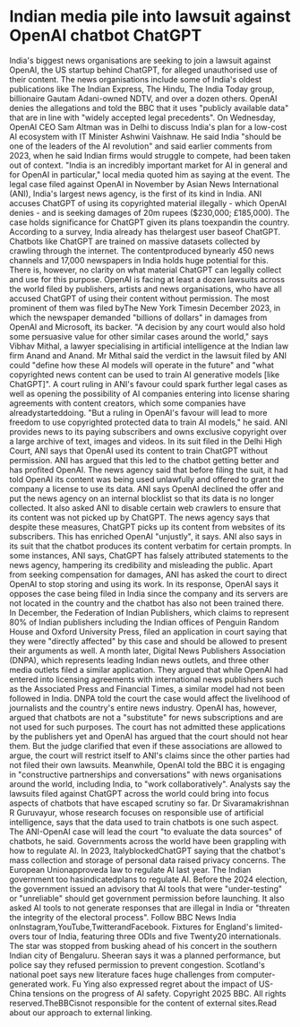 # Indian media pile into lawsuit against OpenAI chatbot ChatGPT

India's biggest news organisations are seeking to join a lawsuit against OpenAI, the US startup behind ChatGPT, for alleged unauthorised use of their content.
The news organisations include some of India's oldest publications like The Indian Express, The Hindu, The India Today group, billionaire Gautam Adani-owned NDTV, and over a dozen others.
OpenAI denies the allegations and told the BBC that it uses "publicly available data" that are in line with "widely accepted legal precedents".
On Wednesday, OpenAI CEO Sam Altman was in Delhi to discuss India's plan for a low-cost AI ecosystem with IT Minister Ashwini Vaishnaw.
He said India "should be one of the leaders of the AI revolution" and said earlier comments from 2023, when he said Indian firms would struggle to compete, had been taken out of context.
"India is an incredibly important market for AI in general and for OpenAI in particular," local media quoted him as saying at the event.
The legal case filed against OpenAI in November by Asian News International (ANI), India's largest news agency, is the first of its kind in India.
ANI accuses ChatGPT of using its copyrighted material illegally - which OpenAI denies - and is seeking damages of 20m rupees ($230,000; £185,000).
The case holds significance for ChatGPT given its plans toexpandin the country. According to a survey, India already has thelargest user baseof ChatGPT.
Chatbots like ChatGPT are trained on massive datasets collected by crawling through the internet. The contentproduced bynearly 450 news channels and 17,000 newspapers in India holds huge potential for this.
There is, however, no clarity on what material ChatGPT can legally collect and use for this purpose.
OpenAI is facing at least a dozen lawsuits across the world filed by publishers, artists and news organisations, who have all accused ChatGPT of using their content without permission.
The most prominent of them was filed byThe New York Timesin December 2023, in which the newspaper demanded "billions of dollars" in damages from OpenAI and Microsoft, its backer.
"A decision by any court would also hold some persuasive value for other similar cases around the world," says Vibhav Mithal, a lawyer specialising in artificial intelligence at the Indian law firm Anand and Anand.
Mr Mithal said the verdict in the lawsuit filed by ANI could "define how these AI models will operate in the future" and "what copyrighted news content can be used to train AI generative models [like ChatGPT]".
A court ruling in ANI's favour could spark further legal cases as well as opening the possibility of AI companies entering into license sharing agreements with content creators, which some companies have alreadystarteddoing.
"But a ruling in OpenAI's favour will lead to more freedom to use copyrighted protected data to train AI models," he said.
ANI provides news to its paying subscribers and owns exclusive copyright over a large archive of text, images and videos.
In its suit filed in the Delhi High Court, ANI says that OpenAI used its content to train ChatGPT without permission. ANI has argued that this led to the chatbot getting better and has profited OpenAI.
The news agency said that before filing the suit, it had told OpenAI its content was being used unlawfully and offered to grant the company a license to use its data.
ANI says OpenAI declined the offer and put the news agency on an internal blocklist so that its data is no longer collected. It also asked ANI to disable certain web crawlers to ensure that its content was not picked up by ChatGPT.
The news agency says that despite these measures, ChatGPT picks up its content from websites of its subscribers. This has enriched OpenAI "unjustly", it says.
ANI also says in its suit that the chatbot produces its content verbatim for certain prompts. In some instances, ANI says, ChatGPT has falsely attributed statements to the news agency, hampering its credibility and misleading the public.
Apart from seeking compensation for damages, ANI has asked the court to direct OpenAI to stop storing and using its work.
In its response, OpenAI says it opposes the case being filed in India since the company and its servers are not located in the country and the chatbot has also not been trained there.
In December, the Federation of Indian Publishers, which claims to represent 80% of Indian publishers including the Indian offices of Penguin Random House and Oxford University Press, filed an application in court saying that they were "directly affected" by this case and should be allowed to present their arguments as well.
A month later, Digital News Publishers Association (DNPA), which represents leading Indian news outlets, and three other media outlets filed a similar application. They argued that while OpenAI had entered into licensing agreements with international news publishers such as the Associated Press and Financial Times, a similar model had not been followed in India.
DNPA told the court the case would affect the livelihood of journalists and the country's entire news industry. OpenAI has, however, argued that chatbots are not a "substitute" for news subscriptions and are not used for such purposes.
The court has not admitted these applications by the publishers yet and OpenAI has argued that the court should not hear them.
But the judge clarified that even if these associations are allowed to argue, the court will restrict itself to ANI's claims since the other parties had not filed their own lawsuits.
Meanwhile, OpenAI told the BBC it is engaging in "constructive partnerships and conversations" with news organisations around the world, including India, to "work collaboratively".
Analysts say the lawsuits filed against ChatGPT across the world could bring into focus aspects of chatbots that have escaped scrutiny so far.
Dr Sivaramakrishnan R Guruvayur, whose research focuses on responsible use of artificial intelligence, says that the data used to train chatbots is one such aspect.
The ANI-OpenAI case will lead the court "to evaluate the data sources" of chatbots, he said.
Governments across the world have been grappling with how to regulate AI. In 2023, ItalyblockedChatGPT saying that the chatbot's mass collection and storage of personal data raised privacy concerns.
The European Unionapproveda law to regulate AI last year.
The Indian government too hasindicatedplans to regulate AI. Before the 2024 election, the government issued an advisory that AI tools that were "under-testing" or "unreliable" should get government permission before launching.
It also asked AI tools to not generate responses that are illegal in India or "threaten the integrity of the electoral process".
Follow BBC News India onInstagram,YouTube,TwitterandFacebook.
Fixtures for England's limited-overs tour of India, featuring three ODIs and five Twenty20 internationals.
The star was stopped from busking ahead of his concert in the southern Indian city of Bengaluru.
Sheeran says it was a planned performance, but police say they refused permission to prevent congestion.
Scotland's national poet says new literature faces huge challenges from computer-generated work.
Fu Ying also expressed regret about the impact of US-China tensions on the progress of AI safety.
Copyright 2025 BBC. All rights reserved.TheBBCisnot responsible for the content of external sites.Read about our approach to external linking.

